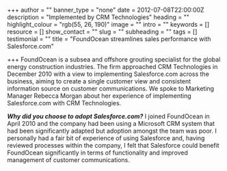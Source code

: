 +++
author = ""
banner_type = "none"
date = 2012-07-08T22:00:00Z
description = "Implemented by CRM Technologies"
heading = ""
highlight_colour = "rgb(55, 26, 190)"
image = ""
intro = ""
keywords = []
resource = []
show_contact = ""
slug = ""
subheading = ""
tags = []
testimonial = ""
title = "FoundOcean streamlines sales performance with Salesforce.com"

+++
FoundOcean is a subsea and offshore grouting specialist for the global energy construction industries. The firm approached CRM Technologies in December 2010 with a view to implementing Salesforce.com across the business, aiming to create a single customer view and consistent information source on customer communications. We spoke to Marketing Manager Rebecca Morgan about her experience of implementing Salesforce.com with CRM Technologies.

**_Why did you choose to adopt Salesforce.com?_** I joined FoundOcean in April 2010 and the company had been using a Microsoft CRM system that had been significantly adapted but adoption amongst the team was poor. I personally had a fair bit of experience of using Salesforce and, having reviewed processes within the company, I felt that Salesforce could benefit FoundOcean significantly in terms of functionality and improved management of customer communications.